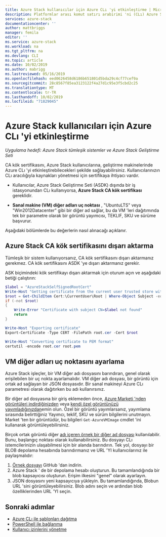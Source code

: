 ```yaml
---
title: Azure Stack kullanıcılar için Azure CLı 'yi etkinleştirme | Microsoft Docs
description: Platformlar arası komut satırı arabirimi 'ni (CLı) Azure Stack yönetmek ve dağıtmak için nasıl etkinleştirebileceğinizi öğrenin.
services: azure-stack
documentationcenter: ''
author: mattbriggs
manager: femila
editor: ''
ms.service: azure-stack
ms.workload: na
ms.tgt_pltfrm: na
ms.devlang: CLI
ms.topic: article
ms.date: 10/02/2019
ms.author: mabrigg
ms.lastreviewed: 05/16/2019
ms.openlocfilehash: eed0626458d6186b651801d5bda29c4cf77cef9a
ms.sourcegitcommit: 28c8567f85ea3123122f4a27d1c95e3f5cbd2c25
ms.translationtype: MT
ms.contentlocale: tr-TR
ms.lasthandoff: 10/02/2019
ms.locfileid: "71829045"
---
```

# <a name="enable-azure-cli-for-azure-stack-users"></a>Azure Stack kullanıcıları için Azure CLı 'yi etkinleştirme

*Uygulama hedefi: Azure Stack tümleşik sistemler ve Azure Stack Geliştirme Seti*

CA kök sertifikasını, Azure Stack kullanıcılarına, geliştirme makinelerinde Azure CLı 'yi etkinleştirebilecekleri şekilde sağlayabilirsiniz. Kullanıcılarınızın CLı aracılığıyla kaynakları yönetmesi için sertifikaya ihtiyacı vardır.

 - Kullanıcılar, Azure Stack Geliştirme Seti (ASDK) dışında bir iş istasyonundan CLı kullanıyorsa, **Azure Stack CA kök sertifikası** gereklidir.  

 - **Sanal makine (VM) diğer adları uç noktası** , "UbuntuLTS" veya "Win2012Datacenter" gibi bir diğer ad sağlar, bu da VM 'leri dağıtımında tek bir parametre olarak bir görüntü yayımcısı, TEKLIF, SKU ve sürüme başvurur.  

Aşağıdaki bölümlerde bu değerlerin nasıl alınacağı açıklanır.

## <a name="export-the-azure-stack-ca-root-certificate"></a>Azure Stack CA kök sertifikasını dışarı aktarma

Tümleşik bir sistem kullanıyorsanız, CA kök sertifikasını dışarı aktarmanız gerekmez. CA kök sertifikasını ASDK 'ye dışarı aktarmanız gerekir.

ASK biçimindeki kök sertifikayı dışarı aktarmak için oturum açın ve aşağıdaki betiği çalıştırın:

```powershell
$label = "AzureStackSelfSignedRootCert"
Write-Host "Getting certificate from the current user trusted store with subject CN=$label"
$root = Get-ChildItem Cert:\CurrentUser\Root | Where-Object Subject -eq "CN=$label" | select -First 1
if (-not $root)
{
    Write-Error "Certificate with subject CN=$label not found"
    return
}

Write-Host "Exporting certificate"
Export-Certificate -Type CERT -FilePath root.cer -Cert $root

Write-Host "Converting certificate to PEM format"
certutil -encode root.cer root.pem
```

## <a name="set-up-the-vm-aliases-endpoint"></a>VM diğer adları uç noktasını ayarlama

Azure Stack işleçler, bir VM diğer adı dosyasını barındıran, genel olarak erişilebilen bir uç nokta ayarlamalıdır. VM diğer adı dosyası, bir görüntü için ortak ad sağlayan bir JSON dosyasıdır. Bir sanal makineyi Azure CLı parametresi olarak dağıtırken bu adı kullanırsınız.  

Bir diğer ad dosyasına bir giriş eklemeden önce, [Azure Marketi 'nden görüntüleri indirdiğinizden](azure-stack-download-azure-marketplace-item.md) veya [kendi özel görüntünüzü yayımladığınızdan](azure-stack-add-vm-image.md)emin olun. Özel bir görüntü yayımlarsanız, yayımlama sırasında belirttiğiniz Yayımcı, teklif, SKU ve sürüm bilgilerini unutmayın. Market 'ten bir görüntüdür, bu bilgileri `Get-AzureVMImage` cmdlet 'ini kullanarak görüntüleyebilirsiniz.  

Birçok ortak görüntü diğer [adı içeren örnek bir diğer ad dosyası](https://raw.githubusercontent.com/Azure/azure-rest-api-specs/master/arm-compute/quickstart-templates/aliases.json) kullanılabilir. Bunu, başlangıç noktası olarak kullanabilirsiniz. Bu dosyayı CLı istemcilerinizin ulaşabilmesi için bir alanda barındırın. Tek yol, dosyayı bir BLOB depolama hesabında barındırmanız ve URL 'YI kullanıcılarınız ile paylaşmalıdır:

1. [Örnek dosyayı](https://raw.githubusercontent.com/Azure/azure-rest-api-specs/master/arm-compute/quickstart-templates/aliases.json) GitHub 'dan indirin.
2. Azure Stack ' de bir depolama hesabı oluşturun. Bu tamamlandığında bir blob kapsayıcısı oluşturun. Erişim ilkesini "genel" olarak ayarlayın.  
3. JSON dosyasını yeni kapsayıcıya yükleyin. Bu tamamlandığında, Blobun URL 'sini görüntüleyebilirsiniz. Blob adını seçin ve ardından blob özelliklerinden URL 'YI seçin.

## <a name="next-steps"></a>Sonraki adımlar

- [Azure CLı ile şablonları dağıtma](../user/azure-stack-deploy-template-command-line.md )
- [PowerShell ile bağlanma](azure-stack-powershell-install.md)
- [Kullanıcı izinlerini yönetme](azure-stack-manage-permissions.md)

